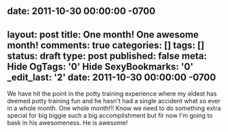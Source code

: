 date: 2011-10-30 00:00:00 -0700
---
layout: post
title: One month!  One awesome month!
comments: true
categories: []
tags: []
status: draft
type: post
published: false
meta:
  Hide OgTags: '0'
  Hide SexyBookmarks: '0'
  _edit_last: '2'
date: 2011-10-30 00:00:00 -0700
---
We have hit the point in the potty training experience where my eldest has deemed potty training fun and he hasn't had a single accident what so ever in a whole month.  One whole month!!!   Know we need to do something extra special for big biggie such a big accomplishment but fir now I'm going to bask in his awesomeness.  He is awesome!
